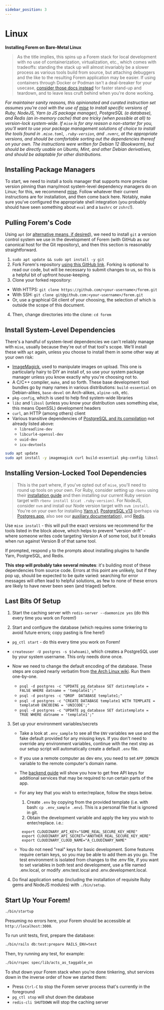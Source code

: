```yaml
---
sidebar_position: 3
---
```


# Linux

**Installing Forem on Bare-Metal Linux**

> As the title implies, this spins up a Forem stack for local development with no use of containerization, virtualization, etc., which comes with tradeoffs: standing the stack up will almost invariably be a slower process as various tools build from source, but attaching debuggers and the like to the resulting Forem application may be easier. If using containers through Docker or Podman isn't a deal-breaker for your usecase, [consider those docs instead](containers.md) for faster stand-up and teardown, and to leave less cruft behind when you're done working.

_For maintainer sanity reasons, this opinionated and curated instruction set assumes you're cool with the use of [mise](https://github.com/jdx/mise) to install specific versions of Ruby, NodeJS, Yarn (a JS package manager), PostgreSQL (a database), and Redis (an in-memory cache) that are tricky (when possible at all) to version-lock system-wide. If `mise` is for any reason a non-starter for you, you'll want to use your package management solutions of choice to install the tools found in `.mise.toml`, `.ruby-version`, and `.nvmrc`, at the appropriate versions, and should be comfortable sorting out the dependencies thereof on your own. The instructions were written for Debian 12 (Bookworm), but should be directly usable on Ubuntu, Mint, and other Debian derivatives, and should be adaptable for other distributions._

## Installing Package Managers

To start, we need to install a tools manager that supports more precise version pinning than many/most system-level dependency managers do on Linux; for this, we recommend [mise](https://github.com/jdx/mise). Follow whatever their current instructions are for installation, and then come back here. Notably, make sure you've configured the appropriate shell integration (you probably should have seen something about `eval` and a `bashrc` or `zshrc`!).

## Pulling Forem's Code

Using `apt` (or [alternative means, if desired](https://docs.github.com/en/get-started/quickstart/set-up-git)), we need to install `git` a version control system we use in the development of Forem (with GitHub as our canonical host for the Git repository), and then this section is reasonably straightforward.
 
1. `sudo apt update && sudo apt install -y git`
2. Fork Forem's repository [using this GitHub link](https://github.com/forem/forem/fork). Forking is optional to read our code, but will be necessary to submit changes to us, so this is a helpful bit of upfront house-keeping.
3. Clone your forked repository:

  - With HTTPS: `git clone https://github.com/<your-username>/forem.git`
  - With SSH: `git clone git@github.com:<your-username>/forem.git`
  - Or, use a graphical Git client of your choosing, the selection of which is outside the scope of this document.

4. Then, change directories into the clone: `cd forem`

## Install System-Level Dependencies

There's a handful of system-level dependencies we can't reliably manage with `mise`, usually because they're out of that tool's scope. We'll install these with `apt` again, unless you choose to install them in some other way at your own risk:

- [ImageMagick](https://imagemagick.org/), used to manipulate images on upload. This one is particularly hairy to DIY an install of, so use your system package manager unless you know exactly why you're choosing not to.
- A C/C++ compiler, `make`, and so forth. These base development tool bundles go by many names in various distributions: `build-essential` on Debian-alikes, `base-devel` on Arch-alikes, `alpine-sdk`, etc.
- `pkg-config`, which is used to help find system-wide libraries
- `libz` and `libssl` (unless you know your distribution uses something else, this means OpenSSL) development headers
- `curl`, an HTTP (among others) client
- Various transitive dependencies of [PostgreSQL and its compilation](https://github.com/smashedtoatoms/asdf-postgres#dependencies) not already listed above: 
    * `libreadline-dev`
    * `libcurl4-openssl-dev`
    * `uuid-dev`
    * `icu-devtools`

```sh
sudo apt update
sudo apt install -y imagemagick curl build-essential pkg-config libssl-dev libz-dev libreadline-dev libcurl4-openssl-dev uuid-dev icu-devtools
```

## Installing Version-Locked Tool Dependencies

> This is the part where, if you've opted out of `mise`, you'll need to round up tools on your own. For Ruby, consider setting up `rbenv` using their [installation guide](https://github.com/rbenv/rbenv#installation) and then installing our current Ruby version target with `rbenv install $(cat .ruby-version)`. For NodeJS, consider `nvm` and install our Node version target with `nvm install`. You're on your own for installing [Yarn v1](https://yarnpkg.com/en/docs/install), [PostgreSQL v13](https://www.postgresql.org/) (perhaps via [Postgres.app](https://postgresapp.com/), also see our [auxiliary documentation](postgresql.md)), and [Redis](https://redis.io/docs/getting-started/installation/install-redis-on-mac-os/).

Use `mise install` - this will pull the exact versions we recommend for the tools listed in the block above, which helps to prevent "version drift" - where someone writes code targeting Version A of some tool, but it breaks when run against Version B of that same tool.

If prompted, respond `y` to the prompts about installing plugins to handle Yarn, PostgreSQL, and Redis.

**This step will probably take several minutes**: it's building most of these dependencies from source code. Errors at this point are unlikely, but if they pop up, should be expected to be quite varied: searching for error messages will often lead to helpful solutions, as few to none of these errors are likely to have never been seen (and triaged) before.

## Last Bits Of Setup

1. Start the caching server with `redis-server --daemonize yes` (do this every time you work on Forem!)

2. Start and configure the database (which requires some tinkering to avoid future errors; copy pasting is fine here!)

  - `pg_ctl start` - do this every time you work on Forem!
  - `createuser -U postgres -s $(whoami)`, which creates a PostgreSQL user by your system username. This only needs done once.
  - Now we need to change the default encoding of the database. These steps are copied nearly verbatim from [the Arch Linux wiki](https://wiki.archlinux.org/title/PostgreSQL#Change_default_encoding_of_new_databases_to_UTF-8). Run them one-by-one.

    * `psql -d postgres -c "UPDATE pg_database SET datistemplate = FALSE WHERE datname = 'template1';"`
    * `psql -d postgres -c "DROP  DATABASE template1;"`
    * `psql -d postgres -c "CREATE DATABASE template1 WITH TEMPLATE = template0 ENCODING = 'UNICODE';"`
    * `psql -d postgres -c "UPDATE pg_database SET datistemplate = TRUE WHERE datname = 'template1';"`

3. Set up your environment variables/secrets

   - Take a look at `.env_sample` to see all the `ENV` variables we use and the
     fake default provided for any missing keys.
     If you don't need to override any environment variables, continue with
     the next step as our setup script will automatically create a default
     `.env` file.
   - If you use a remote computer as dev env, you need to set `APP_DOMAIN`
     variable to the remote computer's domain name.
   - The [backend guide](/backend/authentication) will show you how to get free API keys for
     additional services that may be required to run certain parts of the app.
   - For any key that you wish to enter/replace, follow the steps below.

     1. Create `.env` by copying from the provided template (i.e. with bash:
        `cp .env_sample .env`). This is a personal file that is ignored in git.
     2. Obtain the development variable and apply the key you wish to
        enter/replace. i.e.:

     ```shell
      export CLOUDINARY_API_KEY="SOME_REAL_SECURE_KEY_HERE"
      export CLOUDINARY_API_SECRET="ANOTHER_REAL_SECURE_KEY_HERE"
      export CLOUDINARY_CLOUD_NAME="A_CLOUDINARY_NAME"
     ```

   - You do not need "real" keys for basic development. Some features require
     certain keys, so you may be able to add them as you go. The test environment
	 is isolated from changes to the .env file, if you want to set variables in both
	 test and development, use a file named .env.local, or modify .env.test.local
	 and .env.development.local.

4. Do final application setup (including the installation of requisite Ruby gems and NodeJS modules) with `./bin/setup`.

## Start Up Your Forem!

```sh
./bin/startup
```

Presuming no errors here, your Forem should be accessible at `http://localhost:3000`.

To run unit tests, first, prepare the database:

```sh
./bin/rails db:test:prepare RAILS_ENV=test
```

Then, try running any test, for example:

```sh
./bin/rspec spec/lib/acts_as_taggable_on
```

To shut down your Forem stack when you're done tinkering, shut services down in the inverse order of how we started them:

- Press `Ctrl-C` to stop the Forem server process that's currently in the foreground
- `pg_ctl stop` will shut down the database
- `redis-cli SHUTDOWN` will stop the caching server
